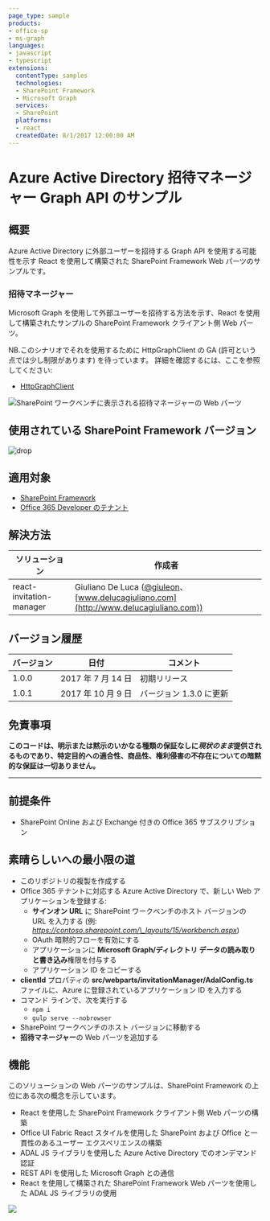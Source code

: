 ```yaml
---
page_type: sample
products:
- office-sp
- ms-graph
languages:
- javascript
- typescript
extensions:
  contentType: samples
  technologies:
  - SharePoint Framework
  - Microsoft Graph
  services:
  - SharePoint
  platforms:
  - react
  createdDate: 8/1/2017 12:00:00 AM
---
```

# Azure Active Directory 招待マネージャー Graph API のサンプル

## 概要

Azure Active Directory に外部ユーザーを招待する Graph API を使用する可能性を示す React を使用して構築された SharePoint Framework Web パーツのサンプルです。

### 招待マネージャー

Microsoft Graph を使用して外部ユーザーを招待する方法を示す、React を使用して構築されたサンプルの SharePoint Framework クライアント側 Web パーツ。

NB.このシナリオでそれを使用するために HttpGraphClient の GA (許可という点では少し制限があります) を待っています。
詳細を確認するには、ここを参照してください:
* [HttpGraphClient](https://dev.office.com/sharepoint/docs/spfx/web-parts/guidance/call-microsoft-graph-from-your-web-part)

![SharePoint ワークベンチに表示される招待マネージャーの Web パーツ](./assets/SPFx-Invitation-Manager.gif)

## 使用されている SharePoint Framework バージョン 
![drop](https://img.shields.io/badge/drop-1.3.0-green.svg)

## 適用対象

* [SharePoint Framework](http://dev.office.com/sharepoint/docs/spfx/sharepoint-framework-overview)
* [Office 365 Developer のテナント](http://dev.office.com/sharepoint/docs/spfx/set-up-your-developer-tenant)

## 解決方法

ソリューション|作成者
--------|---------
react-invitation-manager|Giuliano De Luca ([@giuleon](https://twitter.com/giuleon)、[www.delucagiuliano.com](http://www.delucagiuliano.com))

## バージョン履歴

バージョン|日付|コメント
-------|----|--------
1.0.0|2017 年 7 月 14 日|初期リリース
1.0.1|2017 年 10 月 9 日|バージョン 1.3.0 に更新

## 免責事項
**このコードは、明示または黙示のいかなる種類の保証なしに*現状のまま*提供されるものであり、特定目的への適合性、商品性、権利侵害の不存在についての暗黙的な保証は一切ありません。**

---

## 前提条件

- SharePoint Online および Exchange 付きの Office 365 サブスクリプション

## 素晴らしいへの最小限の道

- このリポジトリの複製を作成する
- Office 365 テナントに対応する Azure Active Directory で、新しい Web アプリケーションを登録する:
  - **サインオン URL** に SharePoint ワークベンチのホスト バージョンの URL を入力する (例: *https://contoso.sharepoint.com/\_layouts/15/workbench.aspx*)
  - OAuth 暗黙的フローを有効にする
  - アプリケーションに **Microsoft Graph/ディレクトリ データの読み取りと書き込み**権限を付与する
  - アプリケーション ID をコピーする
- **clientId** プロパティの **src/webparts/invitationManager/AdalConfig.ts** ファイルに、Azure に登録されているアプリケーション ID を入力する
- コマンド ラインで、次を実行する
  - `npm i`
  - `gulp serve --nobrowser`
- SharePoint ワークベンチのホスト バージョンに移動する
- **招待マネージャー**の Web パーツを追加する

## 機能

このソリューションの Web パーツのサンプルは、SharePoint Framework の上位にある次の概念を示しています。

- React を使用した SharePoint Framework クライアント側 Web パーツの構築
- Office UI Fabric React スタイルを使用した SharePoint および Office と一貫性のあるユーザー エクスペリエンスの構築
- ADAL JS ライブラリを使用した Azure Active Directory でのオンデマンド認証
- REST API を使用した Microsoft Graph との通信
- React を使用して構築された SharePoint Framework Web パーツを使用した ADAL JS ライブラリの使用

![](https://telemetry.sharepointpnp.com/sp-dev-fx-webparts/samples/react-invitation-manager)
